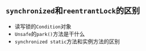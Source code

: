 ## `synchronized`和`reentrantLock`的区别
* 读写锁的`Condition`对象
* `Unsafe`的`park()`方法是干什么
* `synchronized static`方法和实例方法的区别

